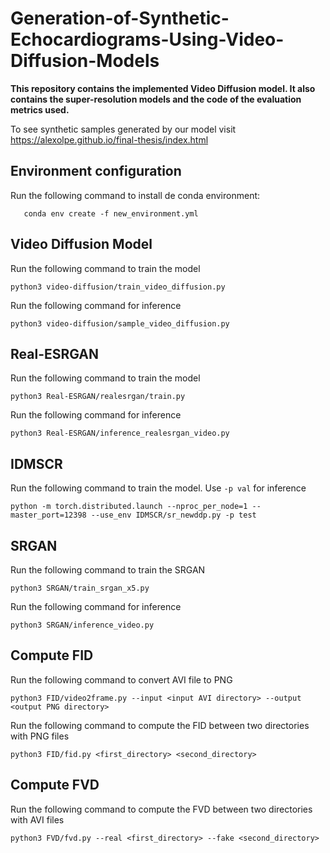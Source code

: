 # Generation-of-Synthetic-Echocardiograms-Using-Video-Diffusion-Models
<TOC>

**This repository contains the implemented Video Diffusion model. It also contains the super-resolution models and the code of the evaluation metrics used.**

To see synthetic samples generated by our model visit https://alexolpe.github.io/final-thesis/index.html


## Environment configuration
Run the following command to install de conda environment:
```shell
   conda env create -f new_environment.yml
```


## Video Diffusion Model
Run the following command to train the model
```shell
python3 video-diffusion/train_video_diffusion.py
```

Run the following command for inference
```shell
python3 video-diffusion/sample_video_diffusion.py
```

## Real-ESRGAN
Run the following command to train the model
```shell
python3 Real-ESRGAN/realesrgan/train.py
```

Run the following command for inference
```shell
python3 Real-ESRGAN/inference_realesrgan_video.py
```

## IDMSCR

Run the following command to train the model. Use ```-p val``` for inference
```shell
python -m torch.distributed.launch --nproc_per_node=1 --master_port=12398 --use_env IDMSCR/sr_newddp.py -p test
```

## SRGAN
Run the following command to train the SRGAN
```shell
python3 SRGAN/train_srgan_x5.py
```

Run the following command for inference
```shell
python3 SRGAN/inference_video.py
```

## Compute FID
Run the following command to convert AVI file to PNG

   ```shell
  python3 FID/video2frame.py --input <input AVI directory> --output <output PNG directory>
   ```
Run the following command to compute the FID between two directories with PNG files

  ```shell
  python3 FID/fid.py <first_directory> <second_directory>
  ```

## Compute FVD
Run the following command to compute the FVD between two directories with AVI files

  ```shell
  python3 FVD/fvd.py --real <first_directory> --fake <second_directory>
  ```
